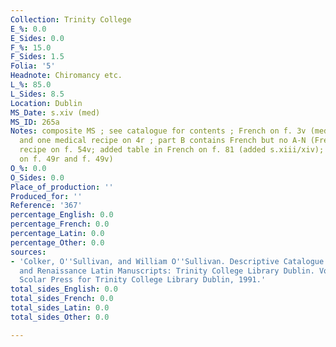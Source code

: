 ```yaml
---
Collection: Trinity College
E_%: 0.0
E_Sides: 0.0
F_%: 15.0
F_Sides: 1.5
Folia: '5'
Headnote: Chiromancy etc.
L_%: 85.0
L_Sides: 8.5
Location: Dublin
MS_Date: s.xiv (med)
MS_ID: 265a
Notes: composite MS ; see catalogue for contents ; French on f. 3v (medical recipes)
  and one medical recipe on 4r ; part B contains French but no A-N (French medical
  recipe on f. 54v; added table in French on f. 81 (added s.xiii/xiv); medical recipe
  on f. 49r and f. 49v)
O_%: 0.0
O_Sides: 0.0
Place_of_production: ''
Produced_for: ''
Reference: '367'
percentage_English: 0.0
percentage_French: 0.0
percentage_Latin: 0.0
percentage_Other: 0.0
sources:
- 'Colker, O''Sullivan, and William O''Sullivan. Descriptive Catalogue of the Mediaeval
  and Renaissance Latin Manuscripts: Trinity College Library Dublin. Vol. 1. Aldershot:
  Scolar Press for Trinity College Library Dublin, 1991.'
total_sides_English: 0.0
total_sides_French: 0.0
total_sides_Latin: 0.0
total_sides_Other: 0.0

---
```

